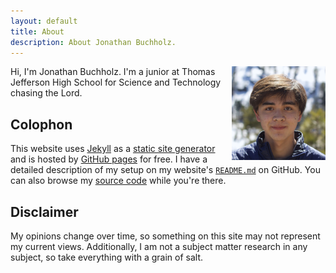 ```yaml
---
layout: default
title: About
description: About Jonathan Buchholz.
---
```

<img src="/images/portrait.webp" alt="Jonathan Buchholz" style="float:right;margin:0 0 5px 15px;width:150px;height:auto">

Hi, I'm Jonathan Buchholz. I'm a junior at Thomas Jefferson High School for Science and Technology chasing the Lord.

## Colophon

This website uses [Jekyll](https://jekyllrb.com) as a [static site generator](https://en.wikipedia.org/wiki/Web_template_system#Static_site_generators) and is hosted by [GitHub pages](https://pages.github.com) for free. I have a detailed description of my setup on my website's [`README.md`](https://github.com/JonathanBuchh/jonathanbuchh.github.io#readme) on GitHub. You can also browse my [source code](https://github.com/JonathanBuchh/jonathanbuchh.github.io) while you're there.

## Disclaimer

My opinions change over time, so something on this site may not represent my current views. Additionally, I am not a subject matter research in any subject, so take everything with a grain of salt.
